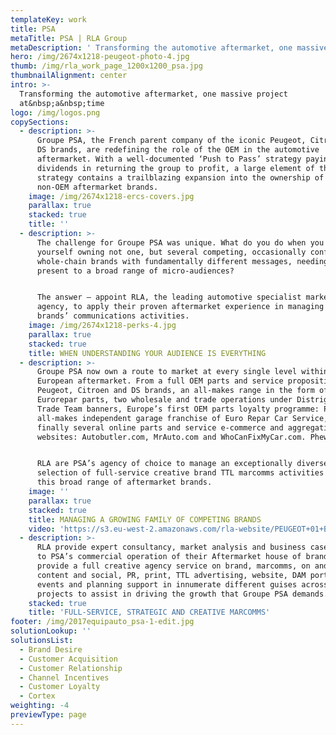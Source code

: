 ```yaml
---
templateKey: work
title: PSA
metaTitle: PSA | RLA Group
metaDescription: ' Transforming the automotive aftermarket, one massive project at a time'
hero: /img/2674x1218-peugeot-photo-4.jpg
thumb: /img/rla_work_page_1200x1200_psa.jpg
thumbnailAlignment: center
intro: >-
  Transforming the automotive aftermarket, one massive project
  at&nbsp;a&nbsp;time
logo: /img/logos.png
copySections:
  - description: >-
      Groupe PSA, the French parent company of the iconic Peugeot, Citroen and
      DS brands, are redefining the role of the OEM in the automotive
      aftermarket. With a well-documented ‘Push to Pass’ strategy paying huge
      dividends in returning the group to profit, a large element of that
      strategy contains a trailblazing expansion into the ownership of several
      non-OEM aftermarket brands.
    image: /img/2674x1218-ercs-covers.jpg
    parallax: true
    stacked: true
    title: ''
  - description: >-
      The challenge for Groupe PSA was unique. What do you do when you find
      yourself owning not one, but several competing, occasionally conflicting
      whole-chain brands with fundamentally different messages, needing to
      present to a broad range of micro-audiences? 


      The answer – appoint RLA, the leading automotive specialist marketing
      agency, to apply their proven aftermarket experience in managing your
      brands’ communications activities.
    image: /img/2674x1218-perks-4.jpg
    parallax: true
    stacked: true
    title: WHEN UNDERSTANDING YOUR AUDIENCE IS EVERYTHING
  - description: >-
      Groupe PSA now own a route to market at every single level within the
      European aftermarket. From a full OEM parts and service proposition for
      Peugeot, Citroen and DS brands, an all-makes range in the form of
      Eurorepar parts, two wholesale and trade operations under Distrigo and
      Trade Team banners, Europe’s first OEM parts loyalty programme: PERKS, the
      all-makes independent garage franchise of Euro Repar Car Service, and
      finally several online parts and service e-commerce and aggregation
      websites: Autobutler.com, MrAuto.com and WhoCanFixMyCar.com. Phew! 


      RLA are PSA’s agency of choice to manage an exceptionally diverse
      selection of full-service creative brand TTL marcomms activities behind
      this broad range of aftermarket brands.
    image: ''
    parallax: true
    stacked: true
    title: MANAGING A GROWING FAMILY OF COMPETING BRANDS
    video: 'https://s3.eu-west-2.amazonaws.com/rla-website/PEUGEOT+01+BRAKING_V1_1.mp4'
  - description: >-
      RLA provide expert consultancy, market analysis and business case support
      to PSA’s commercial operation of their Aftermarket house of brands. We
      provide a full creative agency service on brand, marcomms, on and offline,
      content and social, PR, print, TTL advertising, website, DAM portal,
      events and planning support in innumerate different guises across numerous
      projects to assist in driving the growth that Groupe PSA demands.
    stacked: true
    title: 'FULL-SERVICE, STRATEGIC AND CREATIVE MARCOMMS'
footer: /img/2017equipauto_psa-1-edit.jpg
solutionLookup: ''
solutionsList:
  - Brand Desire
  - Customer Acquisition
  - Customer Relationship
  - Channel Incentives
  - Customer Loyalty
  - Cortex
weighting: -4
previewType: page
---
```


